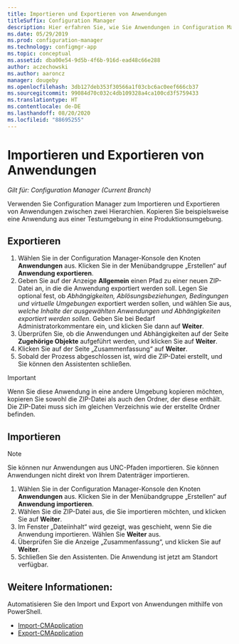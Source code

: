 ```yaml
---
title: Importieren und Exportieren von Anwendungen
titleSuffix: Configuration Manager
description: Hier erfahren Sie, wie Sie Anwendungen in Configuration Manager für die Freigabe zwischen separaten Hierarchien importieren und exportieren.
ms.date: 05/29/2019
ms.prod: configuration-manager
ms.technology: configmgr-app
ms.topic: conceptual
ms.assetid: dba00e54-9d5b-4f6b-916d-ead48c66e288
author: aczechowski
ms.author: aaroncz
manager: dougeby
ms.openlocfilehash: 3db127deb353f30566a1f03cbc6ac0eef666cb37
ms.sourcegitcommit: 99084d70c032c4db109328a4ca100cd3f5759433
ms.translationtype: HT
ms.contentlocale: de-DE
ms.lasthandoff: 08/20/2020
ms.locfileid: "88695255"
---
```

# <a name="import-and-export-applications"></a>Importieren und Exportieren von Anwendungen

*Gilt für: Configuration Manager (Current Branch)*

Verwenden Sie Configuration Manager zum Importieren und Exportieren von Anwendungen zwischen zwei Hierarchien. Kopieren Sie beispielsweise eine Anwendung aus einer Testumgebung in eine Produktionsumgebung.

## <a name="export"></a>Exportieren

1. Wählen Sie in der Configuration Manager-Konsole den Knoten **Anwendungen** aus. Klicken Sie in der Menübandgruppe „Erstellen“ auf **Anwendung exportieren**.
1. Geben Sie auf der Anzeige **Allgemein** einen Pfad zu einer neuen ZIP-Datei an, in die die Anwendung exportiert werden soll. Legen Sie optional fest, ob *Abhängigkeiten, Ablösungsbeziehungen, Bedingungen und virtuelle Umgebungen* exportiert werden sollen, und wählen Sie aus, *welche Inhalte der ausgewählten Anwendungen und Abhängigkeiten exportiert werden sollen*.  Geben Sie bei Bedarf Administratorkommentare ein, und klicken Sie dann auf **Weiter**.
1. Überprüfen Sie, ob die Anwendungen und Abhängigkeiten auf der Seite **Zugehörige Objekte** aufgeführt werden, und klicken Sie auf **Weiter**.
1. Klicken Sie auf der Seite „Zusammenfassung“ auf **Weiter**.
1. Sobald der Prozess abgeschlossen ist, wird die ZIP-Datei erstellt, und Sie können den Assistenten schließen.

> [!IMPORTANT]
> Wenn Sie diese Anwendung in eine andere Umgebung kopieren möchten, kopieren Sie sowohl die ZIP-Datei als auch den Ordner, der diese enthält. Die ZIP-Datei muss sich im gleichen Verzeichnis wie der erstellte Ordner befinden.

## <a name="import"></a>Importieren

> [!NOTE]
> Sie können nur Anwendungen aus UNC-Pfaden importieren. Sie können Anwendungen nicht direkt von Ihrem Datenträger importieren.

1. Wählen Sie in der Configuration Manager-Konsole den Knoten **Anwendungen** aus. Klicken Sie in der Menübandgruppe „Erstellen“ auf **Anwendung importieren**.
1. Wählen Sie die ZIP-Datei aus, die Sie importieren möchten, und klicken Sie auf **Weiter**.
1. Im Fenster „Dateiinhalt“ wird gezeigt, was geschieht, wenn Sie die Anwendung importieren. Wählen Sie **Weiter** aus.
1. Überprüfen Sie die Anzeige „Zusammenfassung“, und klicken Sie auf **Weiter**.
1. Schließen Sie den Assistenten. Die Anwendung ist jetzt am Standort verfügbar.

## <a name="see-also"></a>Weitere Informationen:
 
Automatisieren Sie den Import und Export von Anwendungen mithilfe von PowerShell.

* [Import-CMApplication](/powershell/module/configurationmanager/import-cmapplication)
* [Export-CMApplication](/powershell/module/configurationmanager/export-cmapplication)